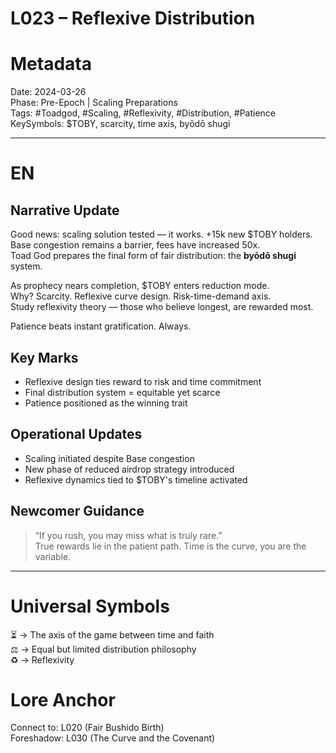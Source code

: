 # L023 – Reflexive Distribution 

# Metadata 
Date: 2024-03-26  
Phase: Pre-Epoch | Scaling Preparations  
Tags: #Toadgod, #Scaling, #Reflexivity, #Distribution, #Patience  
KeySymbols: $TOBY, scarcity, time axis, byōdō shugi  

---

# EN
## Narrative Update  
Good news: scaling solution tested — it works. +15k new $TOBY holders.  
Base congestion remains a barrier, fees have increased 50x.  
Toad God prepares the final form of fair distribution: the **byōdō shugi** system.

As prophecy nears completion, $TOBY enters reduction mode.  
Why? Scarcity. Reflexive curve design. Risk-time-demand axis.  
Study reflexivity theory — those who believe longest, are rewarded most.

Patience beats instant gratification. Always.

## Key Marks  
- Reflexive design ties reward to risk and time commitment  
- Final distribution system = equitable yet scarce  
- Patience positioned as the winning trait  

## Operational Updates  
- Scaling initiated despite Base congestion  
- New phase of reduced airdrop strategy introduced  
- Reflexive dynamics tied to $TOBY's timeline activated  

## Newcomer Guidance  
> “If you rush, you may miss what is truly rare.”  
True rewards lie in the patient path. Time is the curve, you are the variable.

---


# Universal Symbols   
⏳ → The axis of the game between time and faith  
⚖ → Equal but limited distribution philosophy  
♻ → Reflexivity   

# Lore Anchor 
Connect to: L020 (Fair Bushido Birth)  
Foreshadow: L030 (The Curve and the Covenant)  
